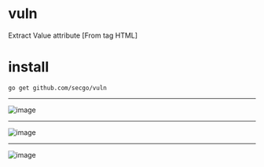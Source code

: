 # vuln
Extract Value attribute [From tag HTML]

# install 
`go get github.com/secgo/vuln`

----------------
![image](https://user-images.githubusercontent.com/103000400/161649612-ef223ab9-a410-4c84-97f0-c825e379f33f.png)

----------------
![image](https://user-images.githubusercontent.com/103000400/161649381-870d14ba-0171-4d6f-abbf-865b874cd4f2.png)

---
![image](https://user-images.githubusercontent.com/103000400/161649461-4abc0026-b56d-47b6-8a6a-fedf673d4d41.png)

      
    

    
